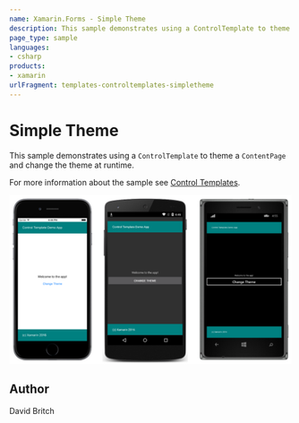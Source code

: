 ```yaml
---
name: Xamarin.Forms - Simple Theme
description: This sample demonstrates using a ControlTemplate to theme a ContentPage and change the theme at runtime.
page_type: sample
languages:
- csharp
products:
- xamarin
urlFragment: templates-controltemplates-simpletheme
---
```

# Simple Theme

This sample demonstrates using a `ControlTemplate` to theme a `ContentPage` and change the theme at runtime.

For more information about the sample see [Control Templates](http://developer.xamarin.com/guides/xamarin-forms/templates/control-templates/).

![Simple Theme application screenshot](Screenshots/01All.png "Simple Theme application screenshot")

## Author

David Britch
